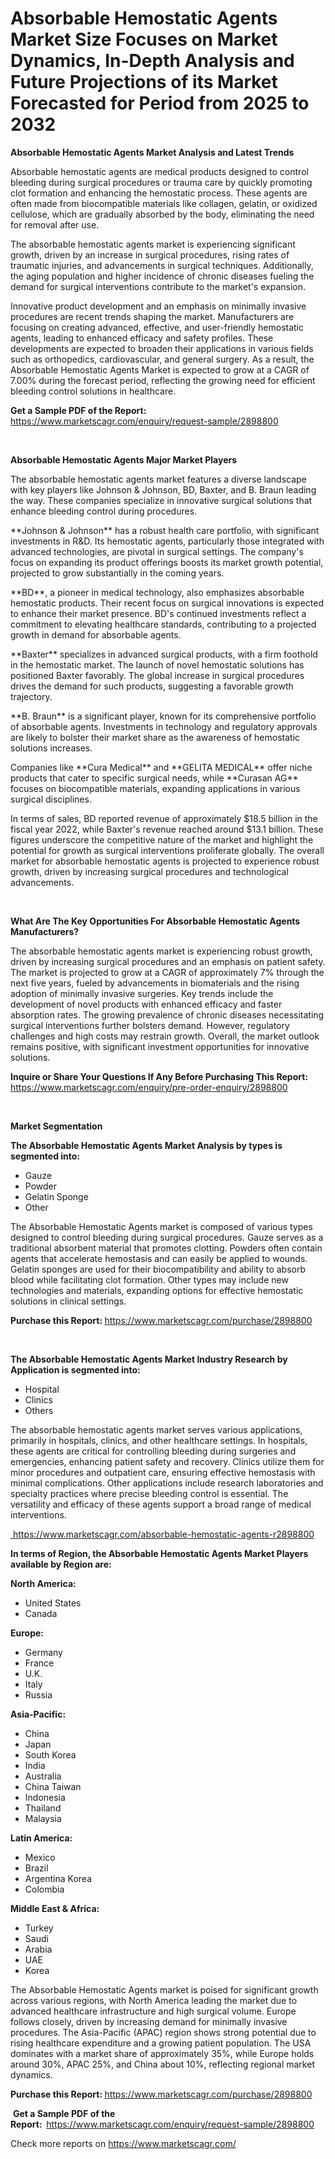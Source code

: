 <p><h1>Absorbable Hemostatic Agents Market Size Focuses on Market Dynamics, In-Depth Analysis and Future Projections of its Market Forecasted for Period from 2025 to 2032</h1></p><p><strong>Absorbable Hemostatic Agents Market Analysis and Latest Trends</strong></p>
<p><p>Absorbable hemostatic agents are medical products designed to control bleeding during surgical procedures or trauma care by quickly promoting clot formation and enhancing the hemostatic process. These agents are often made from biocompatible materials like collagen, gelatin, or oxidized cellulose, which are gradually absorbed by the body, eliminating the need for removal after use.</p><p>The absorbable hemostatic agents market is experiencing significant growth, driven by an increase in surgical procedures, rising rates of traumatic injuries, and advancements in surgical techniques. Additionally, the aging population and higher incidence of chronic diseases fueling the demand for surgical interventions contribute to the market's expansion. </p><p>Innovative product development and an emphasis on minimally invasive procedures are recent trends shaping the market. Manufacturers are focusing on creating advanced, effective, and user-friendly hemostatic agents, leading to enhanced efficacy and safety profiles. These developments are expected to broaden their applications in various fields such as orthopedics, cardiovascular, and general surgery. As a result, the Absorbable Hemostatic Agents Market is expected to grow at a CAGR of 7.00% during the forecast period, reflecting the growing need for efficient bleeding control solutions in healthcare.</p></p>
<p><strong>Get a Sample PDF of the Report:&nbsp;</strong> <a href="https://www.marketscagr.com/enquiry/request-sample/2898800?utm_campaign=2480&utm_medium=2&utm_source=Github&utm_content=ia&utm_term=15032025&utm_id=absorbable-hemostatic-agents">https://www.marketscagr.com/enquiry/request-sample/2898800</a></p>
<p>&nbsp;</p>
<p><strong>Absorbable Hemostatic Agents Major Market Players</strong></p>
<p><p>The absorbable hemostatic agents market features a diverse landscape with key players like Johnson & Johnson, BD, Baxter, and B. Braun leading the way. These companies specialize in innovative surgical solutions that enhance bleeding control during procedures.</p><p>**Johnson & Johnson** has a robust health care portfolio, with significant investments in R&D. Its hemostatic agents, particularly those integrated with advanced technologies, are pivotal in surgical settings. The company's focus on expanding its product offerings boosts its market growth potential, projected to grow substantially in the coming years.</p><p>**BD**, a pioneer in medical technology, also emphasizes absorbable hemostatic products. Their recent focus on surgical innovations is expected to enhance their market presence. BD's continued investments reflect a commitment to elevating healthcare standards, contributing to a projected growth in demand for absorbable agents.</p><p>**Baxter** specializes in advanced surgical products, with a firm foothold in the hemostatic market. The launch of novel hemostatic solutions has positioned Baxter favorably. The global increase in surgical procedures drives the demand for such products, suggesting a favorable growth trajectory.</p><p>**B. Braun** is a significant player, known for its comprehensive portfolio of absorbable agents. Investments in technology and regulatory approvals are likely to bolster their market share as the awareness of hemostatic solutions increases.</p><p>Companies like **Cura Medical** and **GELITA MEDICAL** offer niche products that cater to specific surgical needs, while **Curasan AG** focuses on biocompatible materials, expanding applications in various surgical disciplines.</p><p>In terms of sales, BD reported revenue of approximately $18.5 billion in the fiscal year 2022, while Baxter's revenue reached around $13.1 billion. These figures underscore the competitive nature of the market and highlight the potential for growth as surgical interventions proliferate globally. The overall market for absorbable hemostatic agents is projected to experience robust growth, driven by increasing surgical procedures and technological advancements.</p></p>
<p>&nbsp;</p>
<p><strong>What Are The Key Opportunities For Absorbable Hemostatic Agents Manufacturers?</strong></p>
<p><p>The absorbable hemostatic agents market is experiencing robust growth, driven by increasing surgical procedures and an emphasis on patient safety. The market is projected to grow at a CAGR of approximately 7% through the next five years, fueled by advancements in biomaterials and the rising adoption of minimally invasive surgeries. Key trends include the development of novel products with enhanced efficacy and faster absorption rates. The growing prevalence of chronic diseases necessitating surgical interventions further bolsters demand. However, regulatory challenges and high costs may restrain growth. Overall, the market outlook remains positive, with significant investment opportunities for innovative solutions.</p></p>
<p><strong>Inquire or Share Your Questions If Any Before Purchasing This Report:</strong> <a href="https://www.marketscagr.com/enquiry/pre-order-enquiry/2898800?utm_campaign=2480&utm_medium=2&utm_source=Github&utm_content=ia&utm_term=15032025&utm_id=absorbable-hemostatic-agents">https://www.marketscagr.com/enquiry/pre-order-enquiry/2898800</a></p>
<p>&nbsp;</p>
<p><strong>Market Segmentation</strong></p>
<p><strong>The Absorbable Hemostatic Agents Market Analysis by types is segmented into:</strong></p>
<p><ul><li> Gauze</li><li>Powder</li><li>Gelatin Sponge</li><li>Other </li></ul></p>
<p><p>The Absorbable Hemostatic Agents market is composed of various types designed to control bleeding during surgical procedures. Gauze serves as a traditional absorbent material that promotes clotting. Powders often contain agents that accelerate hemostasis and can easily be applied to wounds. Gelatin sponges are used for their biocompatibility and ability to absorb blood while facilitating clot formation. Other types may include new technologies and materials, expanding options for effective hemostatic solutions in clinical settings.</p></p>
<p><strong>Purchase this Report:&nbsp;</strong><a href="https://www.marketscagr.com/purchase/2898800?utm_campaign=2480&utm_medium=2&utm_source=Github&utm_content=ia&utm_term=15032025&utm_id=absorbable-hemostatic-agents">https://www.marketscagr.com/purchase/2898800</a></p>
<p>&nbsp;</p>
<p><strong>The Absorbable Hemostatic Agents Market Industry Research by Application is segmented into:</strong></p>
<p><ul><li> Hospital</li><li>Clinics</li><li>Others </li></ul></p>
<p><p>The absorbable hemostatic agents market serves various applications, primarily in hospitals, clinics, and other healthcare settings. In hospitals, these agents are critical for controlling bleeding during surgeries and emergencies, enhancing patient safety and recovery. Clinics utilize them for minor procedures and outpatient care, ensuring effective hemostasis with minimal complications. Other applications include research laboratories and specialty practices where precise bleeding control is essential. The versatility and efficacy of these agents support a broad range of medical interventions.</p></p>
<p><a href="https://www.marketscagr.com/absorbable-hemostatic-agents-r2898800?utm_campaign=2480&utm_medium=2&utm_source=Github&utm_content=ia&utm_term=15032025&utm_id=absorbable-hemostatic-agents">&nbsp;https://www.marketscagr.com/absorbable-hemostatic-agents-r2898800</a></p>
<p><strong>In terms of Region, the Absorbable Hemostatic Agents Market Players available by Region are:</strong></p>
<p>
    <p> <strong> North America: </strong>
        <ul>
            <li>United States</li>
            <li>Canada</li>
        </ul>
        </p> 
    <p> <strong> Europe: </strong>
        <ul>
            <li>Germany</li>
            <li>France</li>
            <li>U.K.</li>
            <li>Italy</li>
            <li>Russia</li>
        </ul>
        </p> 
    <p> <strong> Asia-Pacific: </strong>
        <ul>
            <li>China</li>
            <li>Japan</li>
            <li>South Korea</li>
            <li>India</li>
            <li>Australia</li>
            <li>China Taiwan</li>
            <li>Indonesia</li>
            <li>Thailand</li>
            <li>Malaysia</li>
        </ul>
        </p> 
    <p> <strong> Latin America: </strong>
        <ul>
            <li>Mexico</li>
            <li>Brazil</li>
            <li>Argentina Korea</li>
            <li>Colombia</li>
        </ul>
        </p> 
    <p> <strong> Middle East & Africa: </strong>
        <ul>
            <li>Turkey</li>
            <li>Saudi</li>
            <li>Arabia</li>
            <li>UAE</li>
            <li>Korea</li>
        </ul>
    </p>
    </p>
<p><p>The Absorbable Hemostatic Agents market is poised for significant growth across various regions, with North America leading the market due to advanced healthcare infrastructure and high surgical volume. Europe follows closely, driven by increasing demand for minimally invasive procedures. The Asia-Pacific (APAC) region shows strong potential due to rising healthcare expenditure and a growing patient population. The USA dominates with a market share of approximately 35%, while Europe holds around 30%, APAC 25%, and China about 10%, reflecting regional market dynamics.</p></p>
<p><strong>Purchase this Report: </strong><a href="https://www.marketscagr.com/purchase/2898800?utm_campaign=2480&utm_medium=2&utm_source=Github&utm_content=ia&utm_term=15032025&utm_id=absorbable-hemostatic-agents">https://www.marketscagr.com/purchase/2898800</a></p>
<p>&nbsp;<strong>Get a Sample PDF of the Report:&nbsp;&nbsp;</strong><a href="https://www.marketscagr.com/enquiry/request-sample/2898800?utm_campaign=2480&utm_medium=2&utm_source=Github&utm_content=ia&utm_term=15032025&utm_id=absorbable-hemostatic-agents">https://www.marketscagr.com/enquiry/request-sample/2898800</a></p>
<p><strong></strong></p>
<p>Check more reports on <a href="https://www.marketscagr.com/?utm_campaign=2480&utm_medium=2&utm_source=Github&utm_content=ia&utm_term=15032025&utm_id=absorbable-hemostatic-agents">https://www.marketscagr.com/</a></p>